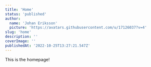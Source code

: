 ```yaml
---
title: 'Home'
status: 'published'
author:
  name: 'Johan Eriksson'
  picture: 'https://avatars.githubusercontent.com/u/17126037?v=4'
slug: 'home'
description: ''
coverImage: ''
publishedAt: '2022-10-25T13:27:21.547Z'
---
```


This is the homepage!

